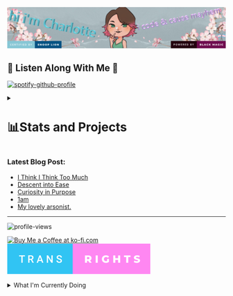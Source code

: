 
<img src="https://raw.githubusercontent.com/charlotte-2222/random-images/main/github_splash.png">


<h2>🎵 Listen Along With Me 🎵</h2>

[![spotify-github-profile](https://spotify-github-profile.vercel.app/api/view?uid=childers6998&cover_image=true&theme=novatorem&bar_color=604bb1&bar_color_cover=false)](https://github.com/kittinan/spotify-github-profile)


<details closed><summary><h1>📊Stats and Projects</h1></summary><br>
    
<div align="center">   
   
![Stats](https://github.com/charlotte-2222/CopyofGitVisual/blob/master/generated/overview.svg#gh-dark-mode-only)
![Top Langs](https://github.com/charlotte-2222/CopyofGitVisual/blob/master/generated/languages.svg#gh-dark-mode-only)
    
    

<br><a href="https://github.com/charlotte-2222/FembotV3">
[![Readme Card](https://github-readme-stats.vercel.app/api/pin/?username=charlotte-2222&repo=FembotV3&theme=omni)](https://github.com/charlotte-2222/FembotV3)
 </a><a href="https://github.com/charlotte-2222/the-buttons">
[![Readme Card](https://github-readme-stats.vercel.app/api/pin/?username=charlotte-2222&repo=the-buttons&theme=omni)](https://github.com/charlotte-2222/the-buttons)
 </a>
    
<br><a href="https://github.com/charlotte-2222/Rolling-Hills-Veterinarian">
[![Readme Card](https://github-readme-stats.vercel.app/api/pin/?username=charlotte-2222&repo=Rolling-Hills-Veterinarian&theme=omni)](https://github.com/charlotte-2222/Rolling-Hills-Veterinarian)<a href="https://github.com/charlotte-2222/charr-lang">
[![Readme Card](https://github-readme-stats.vercel.app/api/pin/?username=charlotte-2222&repo=charr-lang&theme=omni)](https://github.com/charlotte-2222/charr-lang)
 </a>
    
    
</div>

</details

<hr>


### Latest Blog Post:

<!-- BLOG-POST-LIST:START -->
- [I Think I Think Too Much](https://www.charlottes-web.gay/2023/04/17/somber-regret.html)
- [Descent into Ease](https://www.charlottes-web.gay/2023/04/11/descent-into-ease.html)
- [Curiosity in Purpose](https://www.charlottes-web.gay/2023/04/08/curiosity.html)
- [1am](https://www.charlottes-web.gay/2023/04/06/one-am.html)
- [My lovely arsonist.](https://www.charlottes-web.gay/2023/04/04/repeat-again.html)
<!-- BLOG-POST-LIST:END -->

<hr>

<p align=""> 
<img src="https://komarev.com/ghpvc/?username=im-zach&label=Profile%20views&color=0e75b6&style=flat" alt="profile-views"> 
    </p>
    
 <p align="">   
 <a href='https://ko-fi.com/L3L6DN5TC' target='_blank'><img height='36' style='border:0px;height:36px;' src='https://cdn.ko-fi.com/cdn/kofi4.png?v=3' border='0' alt='Buy Me a Coffee at ko-fi.com'/></a>&nbsp;&nbsp;&nbsp;
    

<img src="https://raw.githubusercontent.com/charlotte-2222/charlotte-2222/32de06aa5256b8f3fbee5de105ce485d1bf8f360/trans-rights.svg">

</p>

<details closed><summary>What I'm Currently Doing</summary><br>
I've taken a step back from most projects I'm contributing to at the moment.<br>
So truly nothing. I write occasionally, sometimes performative art. I spend time with my already established partners or otherwise dating.
 </details>
